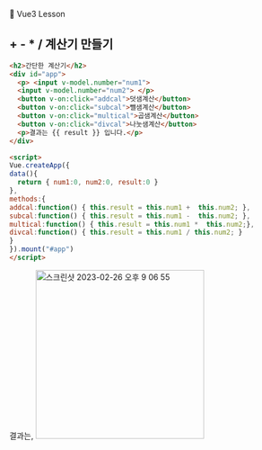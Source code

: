 :cactus: Vue3 Lesson 

## + - *  / 계산기 만들기

```html
<h2>간단한 계산기</h2>
<div id="app">
  <p> <input v-model.number="num1">
  <input v-model.number="num2"> </p>
  <button v-on:click="addcal">덧샘계산</button>
  <button v-on:click="subcal">뺄샘계산</button>
  <button v-on:click="multical">곱샘계산</button>
  <button v-on:click="divcal">나눗샘계산</button>
  <p>결과는 {{ result }} 입니다.</p>
</div>

<script>
Vue.createApp({
data(){
  return { num1:0, num2:0, result:0 }
},
methods:{
addcal:function() { this.result = this.num1 +  this.num2; },
subcal:function() { this.result = this.num1 -  this.num2; },
multical:function() { this.result = this.num1 *  this.num2;},
divcal:function() { this.result = this.num1 / this.num2; }
}
}).mount("#app")
</script>
```
결과는, 
<img width="300" alt="스크린샷 2023-02-26 오후 9 06 55" src="https://user-images.githubusercontent.com/48478079/221409533-31f371b1-b99a-4152-9a97-c8f699d032fe.png">
